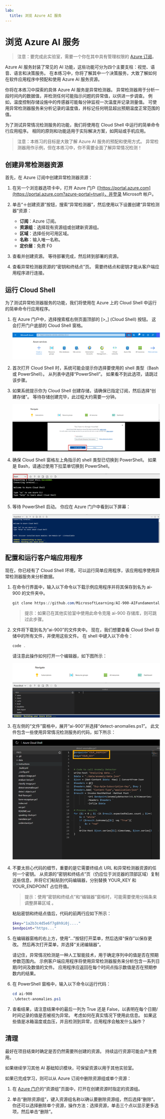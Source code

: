 ```yaml
---
lab:
  title: 浏览 Azure AI 服务
---
```


# 浏览 Azure AI 服务

> 注意：要完成此实验室，需要一个你在其中具有管理权限的 [Azure 订阅](https://azure.microsoft.com/free?azure-portal=true)。

Azure AI 服务封装了常见的 AI 功能，这些功能可分为四个主要支柱：视觉、语音、语言和决策服务。 在本练习中，你将了解其中一个决策服务，大致了解如何在软件应用程序中预配和使用 Azure AI 服务资源。

你将在本练习中探索的具体 Azure AI 服务是异常检测器。 异常检测器用于分析一段时间内的数据值，并检测任何可能指示问题的异常值，以供进一步调查。 例如，温度控制存储设施中的传感器可能每分钟监视一次温度并记录测量值。 可使用异常检测器服务来分析记录的温度值，并标记任何明显超出预期温度正常范围的值。

为了测试异常情况检测服务的功能，我们将使用在 Cloud Shell 中运行的简单命令行应用程序。 相同的原则和功能适用于实际解决方案，如网站或手机应用。

> 注意：本练习的目标是大致了解 Azure AI 服务的预配和使用方式。 异常检测器用作示例，但在本练习中，你不需要全面了解异常情况检测！

## 创建异常检测器资源

首先，在 Azure 订阅中创建异常检测器资源：

1. 在另一个浏览器选项卡中，打开 Azure 门户 ([https://portal.azure.com](https://portal.azure.com?azure-portal=true))，并登录 Microsoft 帐户。

1. 单击“&#65291;创建资源”按钮，搜索“异常检测器”，然后使用以下设置创建“异常检测器”资源：
    - **订阅**：Azure 订阅。
    - **资源组**：选择现有资源组或创建新资源组。
    - **区域**：选择任何可用区域。
    - **名称**：输入唯一名称。
    - **定价层**：免费 F0

1. 查看并创建资源。 等待部署完成，然后转到部署的资源。

1. 查看异常检测器资源的“密钥和终结点”页。 需要终结点和密钥才能从客户端应用程序进行连接。

## 运行 Cloud Shell

为了测试异常检测器服务的功能，我们将使用在 Azure 上的 Cloud Shell 中运行的简单命令行应用程序。

1. 在 Azure 门户中，选择搜索框右侧页面顶部的 [>_] (Cloud Shell) 按钮。 这会打开门户底部的 Cloud Shell 窗格。

    ![单击顶部搜索框右侧的图标启动 Cloud Shell](media/anomaly-detector/powershell-portal-guide-1.png)

1. 首次打开 Cloud Shell 时，系统可能会提示你选择要使用的 shell 类型（Bash 或 PowerShell）。 从列表中选择“PowerShell”。 如果看不到此选项，请跳过该步骤。  

1. 如果系统提示你为 Cloud Shell 创建存储，请确保已指定订阅，然后选择“创建存储”。 等待存储创建完毕，此过程大约需要一分钟。

    ![单击“确认”以创建存储。](media/anomaly-detector/powershell-portal-guide-2.png)

1. 确保 Cloud Shell 窗格左上角指示的 shell 类型已切换到 PowerShell。 如果是 Bash，请通过使用下拉菜单切换到 PowerShell。

    ![如何查找左侧下拉菜单以切换到 PowerShell](media/anomaly-detector/powershell-portal-guide-3.png)

1. 等待 PowerShell 启动。 你应在 Azure 门户中看到以下屏幕：  

    ![等待 PowerShell 启动。](media/anomaly-detector/powershell-prompt.png)

## 配置和运行客户端应用程序

现在，你已经有了 Cloud Shell 环境，可以运行简单应用程序，该应用程序使用异常检测器服务来分析数据。

1. 在命令行界面中，输入以下命令以下载示例应用程序并将其保存到名为 ai-900 的文件夹中。

    ```PowerShell
    git clone https://github.com/MicrosoftLearning/AI-900-AIFundamentals ai-900
    ```

    >提示：如果已在其他实验室中使用此命令克隆 ai-900 存储库，则可跳过此步骤。

1. 文件将下载到名为“ai-900”的文件夹中。 现在，我们想要查看 Cloud Shell 存储中的所有文件，并使用这些文件。 在 shell 中键入以下命令：

     ```PowerShell
    code .
    ```

    请注意此操作如何打开一个编辑器，如下图所示： 

    ![代码编辑器。](media/anomaly-detector/powershell-portal-guide-4.png)

1. 在左侧的“文件”窗格中，展开“ai-900”并选择“detect-anomalies.ps1”。 此文件包含一些使用异常情况检测服务的代码，如下所示：

    ![包含用于检测异常的代码的编辑器](media/anomaly-detector/detect-anomalies-code.png)

1. 不要太担心代码的细节，重要的是它需要终结点 URL 和异常检测器资源的任何一个密钥。 从资源的“密钥和终结点”页（仍应位于浏览器的顶部区域）复制这些信息，并将它们粘贴到代码编辑器，分别替换 YOUR_KEY 和 YOUR_ENDPOINT 占位符值。

    > 提示：使用“密钥和终结点”和“编辑器”窗格时，可能需要使用分隔条来调整屏幕区域  。

    粘贴密钥和终结点值后，代码的前两行应如下所示：

    ```PowerShell
    $key="1a2b3c4d5e6f7g8h9i0j...."    
    $endpoint="https..."
    ```

1. 在编辑器窗格的右上方，使用“...”按钮打开菜单，然后选择“保存”以保存更改。 然后再次打开菜单，并选择“关闭编辑器”。

    请记住，异常情况检测是一种人工智能技术，用于确定序列中的值是否在预期参数范围内。 示例客户端应用程序将使用异常检测器服务来分析包含一系列日期/时间及数值的文件。 应用程序应返回在每个时间点指示数值是否在预期参数内的结果。

1. 在 PowerShell 窗格中，输入以下命令以运行代码：

    ```PowerShell
    cd ai-900
    .\detect-anomalies.ps1
    ```

1. 查看结果，请注意结果中的最后一列为 True 还是 False，以表明在每个日期/时间记录的值是否被视为异常。 考虑如何在真实情况下使用此信息。 如果这些值是冰箱温度或血压，并且检测到异常，应用程序会触发什么操作？  

## 清理

最好在项目结束时确定是否仍然需要所创建的资源。 持续运行资源可能会产生费用。 

如果继续学习其他 AI 基础知识模块，可保留资源以用于其他实验室。

如果已完成学习，则可以从 Azure 订阅中删除资源组或单个资源：

1. 在 [Azure 门户](https://portal.azure.com/)的“资源组”页面中，打开在创建资源时指定的资源组。

2. 单击“删除资源组”，键入资源组名称以确认要删除资源组，然后选择“删除”。 你还可以选择删除单个资源，操作方法：选择资源，单击三个点以显示更多选项，然后单击“删除”。